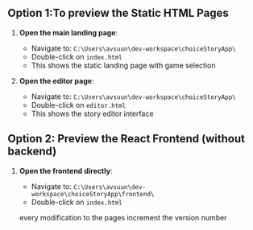 ## Option 1:To preview the Static HTML Pages

1. **Open the main landing page**:
   - Navigate to: `C:\Users\avsuun\dev-workspace\choiceStoryApp\`
   - Double-click on `index.html`
   - This shows the static landing page with game selection

2. **Open the editor page**:
   - Navigate to: `C:\Users\avsuun\dev-workspace\choiceStoryApp\`
   - Double-click on `editor.html`
   - This shows the story editor interface

## Option 2: Preview the React Frontend (without backend)

1. **Open the frontend directly**:
   - Navigate to: `C:\Users\avsuun\dev-workspace\choiceStoryApp\frontend\`
   - Double-click on `index.html`

   every modification to the pages increment the version number